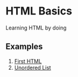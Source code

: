 # HTML Basics

Learning HTML by doing

## Examples

1. [First HTML](first-html)
1. [Unordered List](unordered-list)